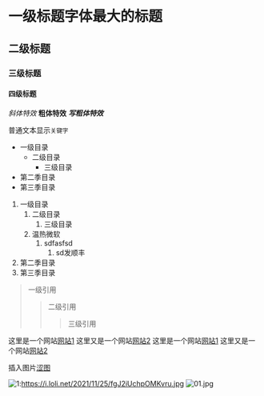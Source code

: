 # 一级标题字体最大的标题
## 二级标题
### 三级标题
#### 四级标题

*斜体特效*
**粗体特效**
***写粗体特效***

普通文本显示`关键字`

* 一级目录
   * 二级目录
      * 三级目录
* 第二季目录
* 第三季目录

1. 一级目录
   1. 二级目录
      1. 三级目录
   1. 温热微软
      1. sdfasfsd
         1. sd发顺丰
2. 第二季目录
2. 第三季目录

> 一级引用
>> 二级引用
>>> 三级引用


这里是一个网站[网站1](https://space.bilibili.com/396536859 "网站1111")
这里又是一个网站[网站2](https://account.bilibili.com/account/home "网站222")
这里是一个网站[网站1][1]
这里又是一个网站[网站2][2]

[1]:https://space.bilibili.com/396536859 "网站1111"
[2]:https://account.bilibili.com/account/home "网站222"
插入图片[涩图][1]

![1]:https://i.loli.net/2021/11/25/fgJ2iUchpOMKvru.jpg
![01.jpg](https://i.loli.net/2021/11/25/fgJ2iUchpOMKvru.jpg)